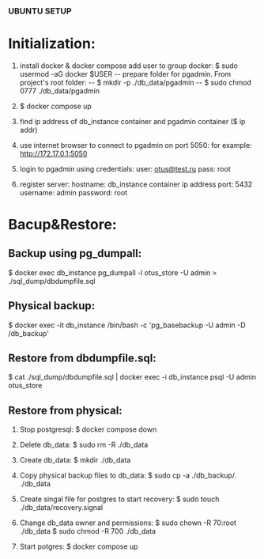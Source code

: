 ### UBUNTU SETUP
# Initialization:
1. install docker & docker compose
   add user to group docker:
   $ sudo usermod -aG docker $USER
--   prepare folder for pgadmin. From project's root folder:
--  $ mkdir -p ./db_data/pgadmin
--  $ sudo chmod 0777 ./db_data/pgadmin

2. $ docker compose up

3. find ip address of db_instance container and pgadmin container ($ ip addr) 

4. use internet browser to connect to pgadmin on port 5050:
   for example: 
   http://172.17.0.1:5050
   
6. login to pgadmin using credentials:
	user: otus@test.ru
	pass: root
7. register server:	
	hostname: db_instance container ip address
	port: 5432
	username: admin
	password: root


# Bacup&Restore:

## Backup using pg_dumpall:
$ docker exec db_instance pg_dumpall -l otus_store -U admin > ./sql_dump/dbdumpfile.sql

## Physical backup:
$ docker exec -it db_instance /bin/bash -c 'pg_basebackup -U admin -D /db_backup'


## Restore from dbdumpfile.sql:
$ cat ./sql_dump/dbdumpfile.sql | docker exec -i db_instance psql -U admin otus_store

## Restore from physical:
1. Stop postgresql:
$ docker compose down

2. Delete db_data:
$ sudo rm -R ./db_data

3. Create db_data:
$ mkdir ./db_data

4. Copy physical backup files to db_data:
$ sudo cp -a ./db_backup/. ./db_data

5. Create singal file for postgres to start recovery:
$ sudo touch ./db_data/recovery.signal

6. Change db_data owner and permissions:
$ sudo chown -R 70:root ./db_data
$ sudo chmod -R 700 ./db_data

7. Start potgres:
$ docker compose up





